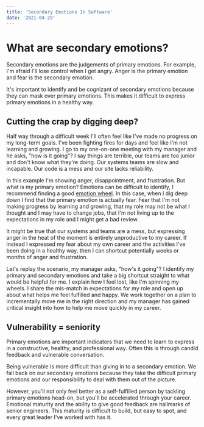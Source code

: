 ```yaml
--- 
title: 'Secondary Emotions In Software' 
date: '2021-04-29' 
--- 
```


# What are secondary emotions?

Secondary emotions are the judgements of primary emotions. For example, I'm
afraid I'll lose control when I get angry. Anger is the primary emotion and fear
is the secondary emotion.

It's important to identify and be cognizant of secondary emotions because they
can mask over primary emotions. This makes it difficult to express primary
emotions in a healthy way.

## Cutting the crap by digging deep?

Half way through a difficult week I'll often feel like I've made no progress on
my long-term goals. I've been fighting fires for days and feel like I'm not
learning and growing. I go to my one-on-one meeting with my manager and he asks,
"how is it going"? I say things are terrible, our teams are too junior and don't
know what they're doing. Our systems teams are slow and incapable. Our code is a
mess and our site lacks reliability.

In this example I'm showing anger, disappointment, and frustration. But what is
my primary emotion? Emotions can be difficult to identify, I recommend finding a
good [emotion
wheel](https://dontmindmeblog.com/2017/12/23/primary-and-secondary-emotions/).
In this case, when I dig deep down I find that the primary emotion is actually
fear. Fear that I'm not making progress by learning and growing, that my role
may not be what I thought and I may have to change jobs, that I'm not living up
to the expectations in my role and I might get a bad review.

It might be true that our systems and teams are a mess, but expressing anger in
the heat of the moment is entirely unproductive to my career. If instead I
expressed my fear about my own career and the activities I've been doing in a
healthy way, then I can shortcut potentially weeks or months of anger and
frustration.

Let's replay the scenario, my manager asks, "how's it going"? I identify my
primary and secondary emotions and take a big shortcut straight to what would be
helpful for me. I explain how I feel lost, like I'm spinning my wheels. I share
the mis-match in expectations for my role and open up about what helps me feel
fulfilled and happy. We work together on a plan to incrementally move me in the
right direction and my manager has gained critical insight into how to help me
move quickly in my career.

## Vulnerability = seniority

Primary emotions are important indicators that we need to learn to express in a
constructive, healthy, and professional way. Often this is through candid
feedback and vulnerable conversation.

Being vulnerable is more difficult than giving in to a secondary emotion. We
fall back on our secondary emotions because they take the difficult primary
emotions and our responsibility to deal with them out of the picture.

However, you'll not only feel better as a self-fulfilled person by tackling
primary emotions head-on, but you'll be accelerated through your career.
Emotional maturity and the ability to give good feedback are hallmarks of senior
engineers. This maturity is difficult to build, but easy to spot, and every
great leader I've worked with has it.
